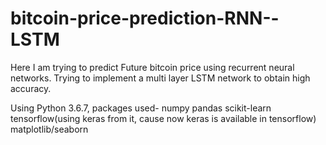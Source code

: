 # bitcoin-price-prediction-RNN--LSTM

Here I am trying to predict Future bitcoin price using recurrent neural networks.
Trying to implement a multi layer LSTM network to obtain high accuracy.

Using Python 3.6.7, packages used-
numpy
pandas
scikit-learn
tensorflow(using keras from it, cause now keras is available in tensorflow)
matplotlib/seaborn
